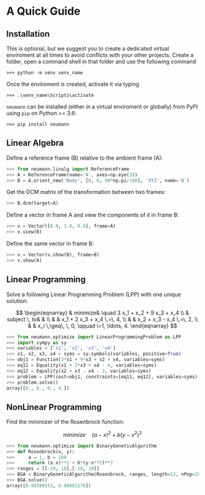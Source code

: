 # A Quick Guide

## Installation
This is optional, but we suggest you to create a dedicated virtual enviroment at all times to avoid conflicts with your other projects. Create a folder, open a command shell in that folder and use the following command

```console
>>> python -m venv venv_name
```

Once the enviroment is created, activate it via typing

```console
>>> .\venv_name\Scripts\activate
```

`neumann` can be installed (either in a virtual enviroment or globally) from PyPI using `pip` on Python >= 3.6:

```console
>>> pip install neumann
```

## Linear Algebra

Define a reference frame (B) relative to the ambient frame (A):
```python
>>> from neumann.linalg import ReferenceFrame
>>> A = ReferenceFrame(name='A', axes=np.eye(3))
>>> B = A.orient_new('Body', [0, 0, 90*np.pi/180], 'XYZ', name='B')
```
Get the DCM matrix of the transformation between two frames:
```python
>>> B.dcm(target=A)
```
Define a vector in frame A and view the components of it in frame B:
```python
>>> v = Vector([0.0, 1.0, 0.0], frame=A)
>>> v.view(B)
```
Define the same vector in frame B:
```python
>>> v = Vector(v.show(B), frame=B)
>>> v.show(A)
```

## Linear Programming

Solve a following Linear Programming Problem (LPP) with one 
unique solution:

$$
\begin{eqnarray}
    & minimize&  \quad  3 x_1 + x_2 + 9 x_3 + x_4  \\
    & subject \, to& & \\
    & & x_1 + 2 x_3 + x_4 \,=\, 4, \\
    & & x_2 + x_3 - x_4 \,=\, 2, \\
    & & x_i \,\geq\, \, 0, \qquad i=1, \ldots, 4.
\end{eqnarray}
$$

```python
>>> from neumann.optimize import LinearProgrammingProblem as LPP
>>> import sympy as sy
>>> variables = ['x1', 'x2', 'x3', 'x4']
>>> x1, x2, x3, x4 = syms = sy.symbols(variables, positive=True)
>>> obj1 = Function(3*x1 + 9*x3 + x2 + x4, variables=syms)
>>> eq11 = Equality(x1 + 2*x3 + x4 - 4, variables=syms)
>>> eq12 = Equality(x2 + x3 - x4 - 2, variables=syms)
>>> problem = LPP(cost=obj1, constraints=[eq11, eq12], variables=syms)
>>> problem.solve()
array([0., 6., 0., 4.])
```

## NonLinear Programming

Find the minimizer of the Rosenbrock function:

$$
minimize  \quad  (a-x)^2 + b (y-x^2)^2
$$

```python
>>> from neumann.optimize import BinaryGeneticAlgorithm
>>> def Rosenbrock(x, y):
>>>     a = 1, b = 100
>>>     return (a-x)**2 + b*(y-x**2)**2
>>> ranges = [[-10, 10],[-10, 10]]
>>> BGA = BinaryGeneticAlgorithm(Rosenbrock, ranges, length=12, nPop=200)
>>> BGA.solve()
array([0.99389553, 0.98901176]) 
```
